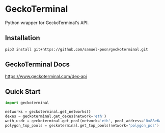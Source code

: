 # GeckoTerminal

Python wrapper for GeckoTerminal's API.

## Installation
```
pip3 install git+https://github.com/samuel-poon/geckoterminal.git
```

## GeckoTerminal Docs

https://www.geckoterminal.com/dex-api

## Quick Start
```python
import geckoterminal

networks = geckoterminal.get_networks()
dexes = geckoterminal.get_dexes(network='eth')
weth_usdc = geckoterminal.get_pool(network='eth', pool_address='0x88e6a0c2ddd26feeb64f039a2c41296fcb3f5640')
polygon_top_pools = geckoterminal.get_top_pools(network='polygon_pos')
```
